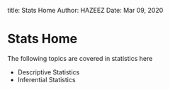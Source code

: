 title: Stats Home
Author: HAZEEZ
Date: Mar 09, 2020

# Stats Home

The following topics are covered in statistics here

- Descriptive Statistics
- Inferential Statistics

